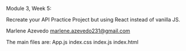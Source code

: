 Module 3, Week 5:

Recreate your API Practice Project but using React instead of vanilla JS.

Marlene Azevedo
marlene.azevedo231@gmail.com


The main files are:
App.js
index.css
index.js
index.html


